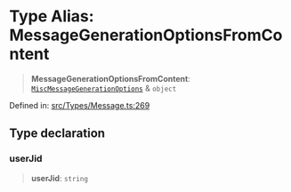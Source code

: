 # Type Alias: MessageGenerationOptionsFromContent

> **MessageGenerationOptionsFromContent**: [`MiscMessageGenerationOptions`](MiscMessageGenerationOptions.md) & `object`

Defined in: [src/Types/Message.ts:269](https://github.com/Fokusdotid/Baileys/blob/f4c7971f59af0b012f8de667e7a21ae12f7bbf19/src/Types/Message.ts#L269)

## Type declaration

### userJid

> **userJid**: `string`
